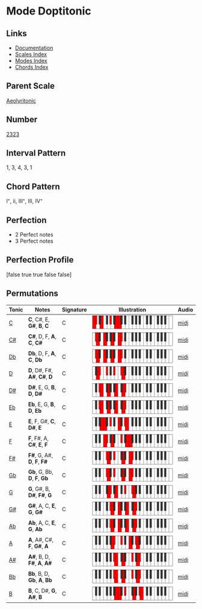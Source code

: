 # Mode Doptitonic

## Links

- [Documentation](index.md)
- [Scales Index](Scales.md)
- [Modes Index](Modes.md)
- [Chords Index](Chords.md)

## Parent Scale

[Aeolyritonic](ScaleAeolyritonic.md)

## Number

[2323](https://ianring.com/musictheory/scales/2323)

## Interval Pattern

1, 3, 4, 3, 1

## Chord Pattern

I⁺, ii, III⁺, III, IV⁺

## Perfection

- 2 Perfect notes
- 3 Perfect notes

## Perfection Profile

[false true true false false]

## Permutations

| Tonic | Notes | Signature | Illustration | Audio |
|-------|-------|-----------|--------------|-------|
| [C](ModeCNaturalDoptitonic.md) | **C**, C#, E, **G#**, **B**, **C** | C | ![CNaturalDoptitonic](ModeCNaturalDoptitonic.png) | [midi](https://github.com/edipermadi/music/blob/main/docs/ModeCNaturalDoptitonic.mid?raw=true) |
| [C#](ModeCSharpDoptitonic.md) | **C#**, D, F, **A**, **C**, **C#** | C | ![CSharpDoptitonic](ModeCSharpDoptitonic.png) | [midi](https://github.com/edipermadi/music/blob/main/docs/ModeCSharpDoptitonic.mid?raw=true) |
| [Db](ModeDFlatDoptitonic.md) | **Db**, D, F, **A**, **C**, **Db** | C | ![DFlatDoptitonic](ModeDFlatDoptitonic.png) | [midi](https://github.com/edipermadi/music/blob/main/docs/ModeDFlatDoptitonic.mid?raw=true) |
| [D](ModeDNaturalDoptitonic.md) | **D**, D#, F#, **A#**, **C#**, **D** | C | ![DNaturalDoptitonic](ModeDNaturalDoptitonic.png) | [midi](https://github.com/edipermadi/music/blob/main/docs/ModeDNaturalDoptitonic.mid?raw=true) |
| [D#](ModeDSharpDoptitonic.md) | **D#**, E, G, **B**, **D**, **D#** | C | ![DSharpDoptitonic](ModeDSharpDoptitonic.png) | [midi](https://github.com/edipermadi/music/blob/main/docs/ModeDSharpDoptitonic.mid?raw=true) |
| [Eb](ModeEFlatDoptitonic.md) | **Eb**, E, G, **B**, **D**, **Eb** | C | ![EFlatDoptitonic](ModeEFlatDoptitonic.png) | [midi](https://github.com/edipermadi/music/blob/main/docs/ModeEFlatDoptitonic.mid?raw=true) |
| [E](ModeENaturalDoptitonic.md) | **E**, F, G#, **C**, **D#**, **E** | C | ![ENaturalDoptitonic](ModeENaturalDoptitonic.png) | [midi](https://github.com/edipermadi/music/blob/main/docs/ModeENaturalDoptitonic.mid?raw=true) |
| [F](ModeFNaturalDoptitonic.md) | **F**, F#, A, **C#**, **E**, **F** | C | ![FNaturalDoptitonic](ModeFNaturalDoptitonic.png) | [midi](https://github.com/edipermadi/music/blob/main/docs/ModeFNaturalDoptitonic.mid?raw=true) |
| [F#](ModeFSharpDoptitonic.md) | **F#**, G, A#, **D**, **F**, **F#** | C | ![FSharpDoptitonic](ModeFSharpDoptitonic.png) | [midi](https://github.com/edipermadi/music/blob/main/docs/ModeFSharpDoptitonic.mid?raw=true) |
| [Gb](ModeGFlatDoptitonic.md) | **Gb**, G, Bb, **D**, **F**, **Gb** | C | ![GFlatDoptitonic](ModeGFlatDoptitonic.png) | [midi](https://github.com/edipermadi/music/blob/main/docs/ModeGFlatDoptitonic.mid?raw=true) |
| [G](ModeGNaturalDoptitonic.md) | **G**, G#, B, **D#**, **F#**, **G** | C | ![GNaturalDoptitonic](ModeGNaturalDoptitonic.png) | [midi](https://github.com/edipermadi/music/blob/main/docs/ModeGNaturalDoptitonic.mid?raw=true) |
| [G#](ModeGSharpDoptitonic.md) | **G#**, A, C, **E**, **G**, **G#** | C | ![GSharpDoptitonic](ModeGSharpDoptitonic.png) | [midi](https://github.com/edipermadi/music/blob/main/docs/ModeGSharpDoptitonic.mid?raw=true) |
| [Ab](ModeAFlatDoptitonic.md) | **Ab**, A, C, **E**, **G**, **Ab** | C | ![AFlatDoptitonic](ModeAFlatDoptitonic.png) | [midi](https://github.com/edipermadi/music/blob/main/docs/ModeAFlatDoptitonic.mid?raw=true) |
| [A](ModeANaturalDoptitonic.md) | **A**, A#, C#, **F**, **G#**, **A** | C | ![ANaturalDoptitonic](ModeANaturalDoptitonic.png) | [midi](https://github.com/edipermadi/music/blob/main/docs/ModeANaturalDoptitonic.mid?raw=true) |
| [A#](ModeASharpDoptitonic.md) | **A#**, B, D, **F#**, **A**, **A#** | C | ![ASharpDoptitonic](ModeASharpDoptitonic.png) | [midi](https://github.com/edipermadi/music/blob/main/docs/ModeASharpDoptitonic.mid?raw=true) |
| [Bb](ModeBFlatDoptitonic.md) | **Bb**, B, D, **Gb**, **A**, **Bb** | C | ![BFlatDoptitonic](ModeBFlatDoptitonic.png) | [midi](https://github.com/edipermadi/music/blob/main/docs/ModeBFlatDoptitonic.mid?raw=true) |
| [B](ModeBNaturalDoptitonic.md) | **B**, C, D#, **G**, **A#**, **B** | C | ![BNaturalDoptitonic](ModeBNaturalDoptitonic.png) | [midi](https://github.com/edipermadi/music/blob/main/docs/ModeBNaturalDoptitonic.mid?raw=true) |
